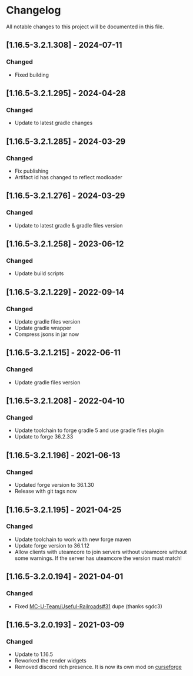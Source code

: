 # Changelog
All notable changes to this project will be documented in this file.

## [1.16.5-3.2.1.308] - 2024-07-11
### Changed
 - Fixed building

## [1.16.5-3.2.1.295] - 2024-04-28
### Changed
 - Update to latest gradle changes

## [1.16.5-3.2.1.285] - 2024-03-29
### Changed
 - Fix publishing
 - Artifact id has changed to reflect modloader

## [1.16.5-3.2.1.276] - 2024-03-29
### Changed
 - Update to latest gradle & gradle files version

## [1.16.5-3.2.1.258] - 2023-06-12
### Changed
 - Update build scripts

## [1.16.5-3.2.1.229] - 2022-09-14
### Changed
 - Update gradle files version
 - Update gradle wrapper
 - Compress jsons in jar now

## [1.16.5-3.2.1.215] - 2022-06-11
### Changed
 - Update gradle files version

## [1.16.5-3.2.1.208] - 2022-04-10
### Changed
 - Update toolchain to forge gradle 5 and use gradle files plugin
 - Update to forge 36.2.33

## [1.16.5-3.2.1.196] - 2021-06-13
### Changed
 - Updated forge version to 36.1.30
 - Release with git tags now

## [1.16.5-3.2.1.195] - 2021-04-25
### Changed
 - Update toolchain to work with new forge maven
 - Update forge version to 36.1.12
 - Allow clients with uteamcore to join servers without uteamcore without some warnings. If the server has uteamcore the version must match!

## [1.16.5-3.2.0.194] - 2021-04-01
### Changed
 - Fixed [MC-U-Team/Useful-Railroads#31](https://github.com/MC-U-Team/Useful-Railroads/issues/31) dupe (thanks sgdc3)

## [1.16.5-3.2.0.193] - 2021-03-09
### Changed
 - Update to 1.16.5
 - Reworked the render widgets
 - Removed discord rich presence. It is now its own mod on [curseforge](https://www.curseforge.com/minecraft/mc-mods/basic-discord-rich-presence)
